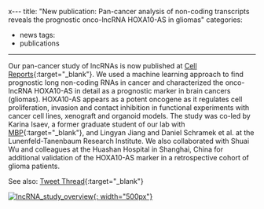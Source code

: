 x---
title: "New publication: Pan-cancer analysis of non-coding transcripts reveals the prognostic onco-lncRNA HOXA10-AS in gliomas"
categories:
  - news
tags:
  - publications
---

Our pan-cancer study of lncRNAs is now published at [Cell Reports][paper_link]{:target="_blank"}. We used a machine learning approach to find prognostic long non-coding RNAs in cancer and characterized the onco-lncRNA HOXA10-AS in detail as a prognostic marker in brain cancers (gliomas). HOXA10-AS appears as a potent oncogene as it regulates cell proliferation, invasion and contact inhibition in functional experiments with cancer cell lines, xenograft and organoid models. The study was co-led by Karina Isaev, a former graduate student of our lab with [MBP][MBP]{:target="_blank"}, and Lingyan Jiang and Daniel Schramek et al. at the Lunenfeld-Tanenbaum Research Institute. We also collaborated with Shuai Wu and colleagues at the Huashan Hospital in Shanghai, China for additional validation of the HOXA10-AS marker in a retrospective cohort of glioma patients.  

See also: [Tweet Thread][TweetThread]{:target="_blank"}

[![lncRNA_study_overview](/assets/images/lncRNA_CellRep_GA.png){: width="500px"}](/assets/images/lncRNA_CellRep_GA.png)

[paper_link]: https://www.cell.com/cell-reports/fulltext/S2211-1247(21)01340-1
[TweetThread]: https://twitter.com/reimand/status/1452658568776327177 
[MBP]: https://medbio.utoronto.ca/medical-biophysics 
